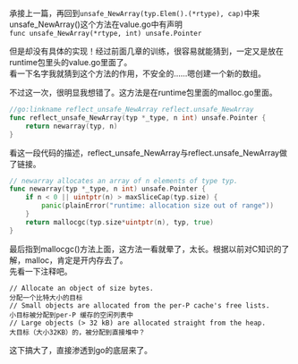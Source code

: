 承接上一篇，再回到`unsafe_NewArray(typ.Elem().(*rtype), cap)`中来  
unsafe_NewArray()这个方法在value.go中有声明  
`func unsafe_NewArray(*rtype, int) unsafe.Pointer`

但是却没有具体的实现！经过前面几章的训练，很容易就能猜到，一定又是放在runtime包里头的value.go里面了。  
看一下名字我就猜到这个方法的作用，不安全的……嗯创建一个新的数组。  

不过这一次，很明显我想错了。这方法是在runtime包里面的malloc.go里面。  
```go
//go:linkname reflect_unsafe_NewArray reflect.unsafe_NewArray
func reflect_unsafe_NewArray(typ *_type, n int) unsafe.Pointer {
	return newarray(typ, n)
}
```
看这一段代码的描述，reflect_unsafe_NewArray与reflect.unsafe_NewArray做了链接。

```go
// newarray allocates an array of n elements of type typ.
func newarray(typ *_type, n int) unsafe.Pointer {
	if n < 0 || uintptr(n) > maxSliceCap(typ.size) {
		panic(plainError("runtime: allocation size out of range"))
	}
	return mallocgc(typ.size*uintptr(n), typ, true)
}
```

最后指到mallocgc()方法上面，这方法一看就晕了，太长。根据以前对C知识的了解，malloc，肯定是开内存去了。  
先看一下注释吧。  
```
// Allocate an object of size bytes.
分配一个比特大小的目标
// Small objects are allocated from the per-P cache's free lists.
小目标被分配到per-P 缓存的空闲列表中
// Large objects (> 32 kB) are allocated straight from the heap.
大目标（大小32KB）的，被分配到直接堆中？
```
这下搞大了，直接渗透到go的底层来了。

